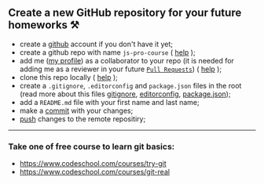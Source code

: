 Create a new GitHub repository for your future homeworks ⚒
---
- create a [github](https://github.com/) account if you don't have it yet;
- create a github repo with name `js-pro-course` ( [help](https://help.github.com/articles/create-a-repo/) );
- add me ([my profile](https://github.com/sulemanof)) as a collaborator to your repo (it is needed for adding me as a reviewer in your future [`Pull Requests`](https://help.github.com/articles/about-pull-requests/)) ( [help](https://help.github.com/articles/inviting-collaborators-to-a-personal-repository/) );
- clone this repo locally ( [help](https://help.github.com/articles/cloning-a-repository/) );
- create a `.gitignore`, `.editorconfig` and `package.json` files in the root (read more about this files [gitignore](https://git-scm.com/docs/gitignore), [editorconfig](https://editorconfig.org/), [package.json](https://docs.npmjs.com/files/package.json));
- add a `README.md` file with your first name and last name;
- make a [commit](https://git-scm.com/docs/git-commit) with your changes;
- [push](https://git-scm.com/docs/git-push) changes to the remote repositiry;
---
### Take one of free course to learn git basics:
- https://www.codeschool.com/courses/try-git
- https://www.codeschool.com/courses/git-real